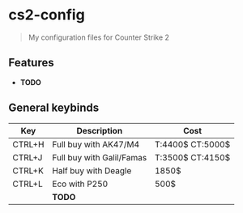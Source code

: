 # cs2-config

> My configuration files for Counter Strike 2

## Features

* **TODO**

## General keybinds

| Key    | Description               | Cost             |
| ------ | ------------------------- | ---------------- |
| CTRL+H | Full buy with AK47/M4     | T:4400$ CT:5000$ |
| CTRL+J | Full buy with Galil/Famas | T:3500$ CT:4150$ |
| CTRL+K | Half buy with Deagle      | 1850$            |
| CTRL+L | Eco with P250             | 500$             |
|  | **TODO** |  |
